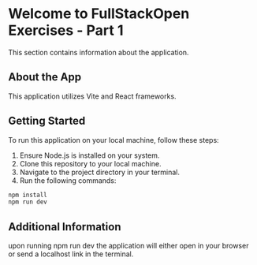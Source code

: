 # Welcome to FullStackOpen Exercises - Part 1

This section contains information about the application. 

## About the App

This application utilizes Vite and React frameworks.

## Getting Started

To run this application on your local machine, follow these steps:

1. Ensure Node.js is installed on your system.
2. Clone this repository to your local machine.
3. Navigate to the project directory in your terminal.
4. Run the following commands:

```bash
npm install
npm run dev
```

## Additional Information
upon running npm run dev the application will either open in your browser or send a localhost link in the terminal.